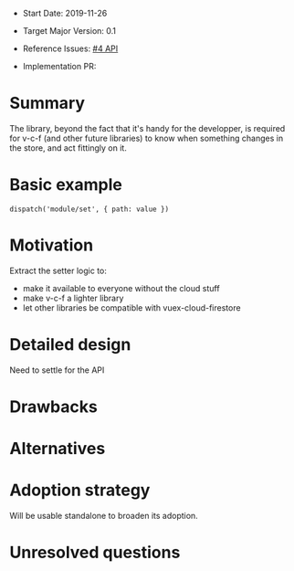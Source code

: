 - Start Date: 2019-11-26
- Target Major Version: 0.1
- Reference Issues: [#4 API](https://github.com/vuex-cloud/rfcs/issues/4)

- Implementation PR: 

# Summary

The library, beyond the fact that it's handy for the developper, is required for v-c-f (and other future libraries) to know when something changes in the store, and act fittingly on it.

# Basic example

`dispatch('module/set', { path: value })`

# Motivation

Extract the setter logic to:
- make it available to everyone without the cloud stuff
- make v-c-f a lighter library
- let other libraries be compatible with vuex-cloud-firestore

# Detailed design

Need to settle for the API

# Drawbacks



# Alternatives



# Adoption strategy

Will be usable standalone to broaden its adoption.

# Unresolved questions

